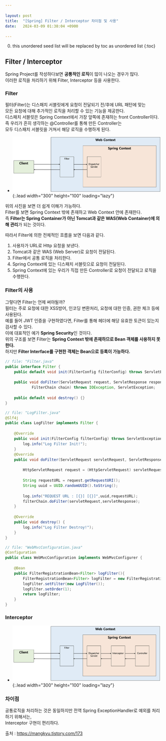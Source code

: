 ```yaml
---

layout: post
title:  "[Spring] Filter / Interceptor 차이점 및 사용"
date:   2024-03-09 01:38:04 +0900

---
```


0. this unordered seed list will be replaced by toc as unordered list
{:toc}

## Filter / Interceptor
Spring Project를 작성하다보면 **공통적인 로직**이 많이 나오는 경우가 많다.  
이러한 로직을 처리하기 위해 Filter, Interceptor 등을 사용한다.  

### Filter
필터(Filter)는 디스패치 서블릿에게 요청이 전달되기 전/후에 URL 패턴에 맞는  
모든 요청에 대해 추가적인 로직을 처리할 수 있는 기능을 제공한다.  
디스패치 서블릿은 Spring Context에서 가장 앞쪽에 존재하는 front Controller이다.  
즉 우리가 흔히 생각하는 @Controller를 통해 만든 Controller는  
모두 디스패치 서블릿을 거쳐서 해당 로직을 수행하게 된다. 

- ![Full-image](/assets/img/filterAndInterceptor/filterContext.png){:.lead width="300" height="100" loading="lazy"}

위의 사진을 보면 더 쉽게 이해가 가능하다.  
Filter를 보면 Spring Context 밖에 존재하고 Web Context 안에 존재한다.  
즉 **Filter는 Spring Container가 아닌 Tomcat과 같은 WAS(Web Container)에 의해 관리**가 되는 것이다.  

따라서 Filter에 의한 전체적인 흐름을 보면 다음과 같다.  

1. 사용자가 URL로 Http 요청을 보낸다.  
2. Tomcat과 같은 WAS (Web Server)로 요청이 전달된다.  
3. Filter에서 공통 로직을 처리한다.  
4. Spring Context에 있는 디스패치 서블릿으로 요청이 전달된다.  
5. Spring Context에 있는 우리가 직접 만든 Controller로 요청이 전달되고 로직을 수행한다.  


### Filter의 사용
그렇다면 Filter는 언제 써야될까?  
필터는 주로 요청에 대한 XSS방어, 인코딩 변환처리, 요청에 대한 인증, 권한 체크 등에 사용된다.  
예를 들어 JWT 인증을 구현하였다면, Filter를 통해 헤더에 해당 유효한 토큰이 있는지 검사할 수 있다.  
이에 대표적인 예가 **Spring Security**인 것이다.  
위의 구조를 보면 Filter는 **Spring Context 밖에 존재하므로 Bean 객체를 사용하지 못한다.**   
하지만 **Filter Interface를 구현한 객체는 Bean으로 등록이 가능하다.**  

~~~java
// file: "Filter.java"
public interface Filter {
    public default void init(FilterConfig filterConfig) throws ServletException {}

    public void doFilter(ServletRequest request, ServletResponse response,
            FilterChain chain) throws IOException, ServletException;

    public default void destroy() {}
}
~~~

~~~java
// file: "LogFilter.java"
@Slf4j
public class LogFilter implements Filter {

    @Override
    public void init(FilterConfig filterConfig) throws ServletException {
        log.info("Log Filter Init!");
    }
    @Override
    public void doFilter(ServletRequest servletRequest, ServletResponse servletResponse, FilterChain filterChain) throws IOException, ServletException {

        HttpServletRequest request = (HttpServletRequest) servletRequest;

        String requestURL = request.getRequestURI();
        String uuid = UUID.randomUUID().toString();

        log.info("REQUEST URL : [{}] [{}]",uuid,requestURL);
        filterChain.doFilter(servletRequest,servletResponse);
    }

    @Override
    public void destroy() {
        log.info("Log Filter Destroy!");
    }
}
~~~

~~~java
// file: "WebMvcConfiguration.java"
@Configuration
public class WebMvcConfiguration implements WebMvcConfigurer {

    @Bean
    public FilterRegistrationBean<Filter> logFilter(){
        FilterRegistrationBean<Filter> logFilter = new FilterRegistrationBean<Filter>();
        logFilter.setFilter(new LogFilter());
        logFilter.setOrder(1);
        return logFilter;
    }
}
~~~

### Interceptor

- ![Full-image](/assets/img/filterAndInterceptor/InterceptorContext.png){:.lead width="300" height="100" loading="lazy"}


### 차이점
공통로직을 처리하는 것은 동일하지만 전역 Spring ExceptionHandler로 예외를 처리하기 위해서는,  
Interceptor 구현이 편리하다.

출처 : https://mangkyu.tistory.com/173